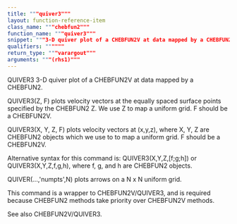```yaml
---
title: """quiver3"""
layout: function-reference-item
class_name: """chebfun2"""
function_name: """quiver3"""
snippet: """3-D quiver plot of a CHEBFUN2V at data mapped by a CHEBFUN2."""
qualifiers: """"""
return_type: """varargout"""
arguments: """(rhs1)"""
---
```


 QUIVER3  3-D quiver plot of a CHEBFUN2V at data mapped by a CHEBFUN2.
 
  QUIVER3(Z, F) plots velocity vectors at the equally spaced surface points
  specified by the CHEBFUN2 Z. We use Z to map a uniform grid. F should be
  a CHEBFUN2V.
 
  QUIVER3(X, Y, Z, F) plots velocity vectors at (x,y,z), where X, Y, Z are
  CHEBFUN2 objects which we use to to map a uniform grid. F should be a
  CHEBFUN2V.
 
  Alternative syntax for this command is:
  QUIVER3(X,Y,Z,[f;g;h]) or QUIVER3(X,Y,Z,f,g,h), where f, g, and h are
  CHEBFUN2 objects.
 
  QUIVER(...,'numpts',N) plots arrows on a N x N uniform grid.
 
 
  This command is a wrapper to CHEBFUN2V/QUIVER3, and is required because
  CHEBFUN2 methods take priority over CHEBFUN2V methods.
 
  See also CHEBFUN2V/QUIVER3.

